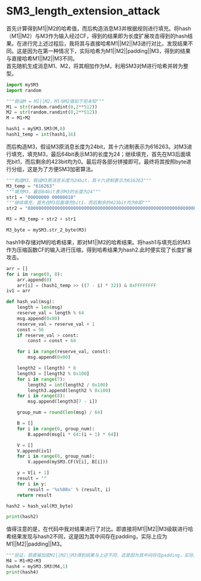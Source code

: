 # SM3_length_extension_attack
首先计算得到M1||M2的哈希值，而后构造消息M3并根据规则进行填充。将hash（M1||M2）与M3作为输入经过CF，得到的结果即为长度扩展攻击得到的hash结果。在进行完上述过程后，我将其与直接哈希M1||M2||M3进行对比，发现结果不同。这是因为在第一种情况下，实际哈希为M1||M2||padding||M3，得到的结果与直接哈希M1||M2||M3不同。  
首先随机生成消息M1、M2，将其相加作为M，利用SM3对M进行哈希并转为整型。
```python
import mySM3
import random

"""假设M = M1||M2，M1与M2值如下但未知"""
M1 = str(random.randint(0,2**512))
M2 = str(random.randint(0,2**512))
M = M1+M2

hash1 = mySM3.SM3(M,0)
hash1_temp = int(hash1,16)

```
而后构造M3，假设M3原消息长度为24bit，其十六进制表示为616263。对M3进行填充，填充M3，最后64bit表示M3的长度为24；继续填充，首先在M3后面填充bit1，而后剩余的423bit均为0。最后将各部分拼接即可。最终将其按照byte进行分组，这是为了方便SM3加密算法。
```python
"""构造M3，假设M3原消息长度为24bit，其十六进制表示为616263"""
M3_temp = "616263"
"""填充M3，最后64bit表示M3的长度为24"""
str1 = "00000000 00000018"
"""继续填充，首先在M3后面填充bit1，而后剩余的423bit均为0即"""
str2 = "8000000000000000000000000000000000000000000000000000000000000000000000000000000000000000000000000000000000"

M3 = M3_temp + str2 + str1

M3_byte = mySM3.str_2_byte(M3)
```
hash1中存储对M的哈希结果，即对M1||M2的哈希结果。将hash1与填充后的M3作为压缩函数CF的输入进行压缩，得到哈希结果为hash2.此时便实现了长度扩展攻击。
```python
arr = []
for i in range(0, 8):
    arr.append(0)
    arr[i] = (hash1_temp >> ((7 - i) * 32)) & 0xFFFFFFFF
iv1 = arr

def hash_val(msg):
    length = len(msg)
    reserve_val = length % 64
    msg.append(0x80)
    reserve_val = reserve_val + 1
    const = 56
    if reserve_val > const:
        const = const + 64

    for i in range(reserve_val, const):
        msg.append(0x00)

    length2 = (length) * 8
    length3 = [length2 % 0x100]
    for i in range(7):
        length2 = int(length2 / 0x100)
        length3.append(length2 % 0x100)
    for i in range(8):
        msg.append(length3[7 - i])

    group_num = round(len(msg) / 64)

    B = []
    for i in range(0, group_num):
        B.append(msg[i * 64:(i + 1) * 64])

    V = []
    V.append(iv1)
    for i in range(0, group_num):
        V.append(mySM3.CF(V[i], B[i]))

    y = V[i + 1]
    result = ""
    for i in y:
        result = '%s%08x' % (result, i)
    return result

hash2 = hash_val(M3_byte)

print(hash2)
```
值得注意的是，在代码中我对结果进行了对比。即直接将M1||M2||M3级联进行哈希结果发现与hash2不同，这是因为其中间存在padding，实际上应为M1||M2||padding||M3。
```python
"""验证，若直接加密M1||M2||M3得到结果与上述不同，这是因为其中间存在padding，实际上应为M1||M2||padding||M3"""
M4 = M1+M2+M3
hash4 = mySM3.SM3(M4,1)
print(hash4)
```
